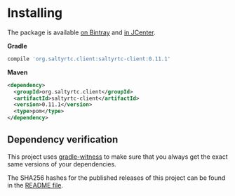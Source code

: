 # Installing

The package is available [on Bintray][bintray] and [in JCenter][jcenter].

**Gradle**

```groovy
compile 'org.saltyrtc.client:saltyrtc-client:0.11.1'
```

**Maven**

```xml
<dependency>
  <groupId>org.saltyrtc.client</groupId>
  <artifactId>saltyrtc-client</artifactId>
  <version>0.11.1</version>
  <type>pom</type>
</dependency>
```

## Dependency verification

This project uses [gradle-witness](https://github.com/WhisperSystems/gradle-witness)
to make sure that you always get the exact same versions of your dependencies.

The SHA256 hashes for the published releases of this project can be found in the [README file][readme].

[bintray]: https://bintray.com/saltyrtc/maven/saltyrtc-client/
[jcenter]: https://bintray.com/bintray/jcenter
[readme]: https://github.com/saltyrtc/saltyrtc-client-java/blob/master/README.md
